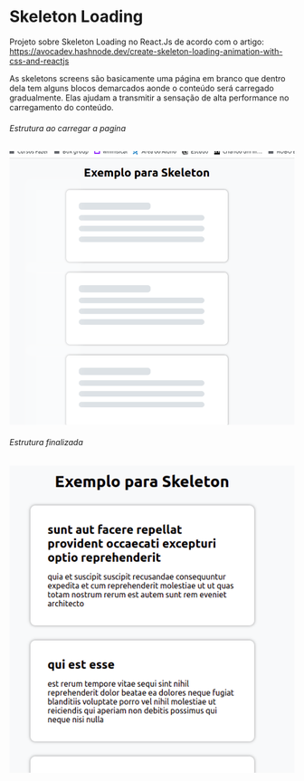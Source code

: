 # Skeleton Loading

Projeto sobre Skeleton Loading no React.Js de acordo com o artigo: https://avocadev.hashnode.dev/create-skeleton-loading-animation-with-css-and-reactjs

As skeletons screens são basicamente uma página em branco que dentro dela tem alguns blocos demarcados aonde o conteúdo será carregado gradualmente. Elas ajudam a transmitir a sensação de alta performance no carregamento do conteúdo.

<h6>Estrutura ao carregar a pagina</h6>

<img src="https://github.com/BrunoMMaia/Skeleton_Loading/blob/main/Skeleton01.png?raw=true">

<h6>Estrutura finalizada</h6>

<img src="https://github.com/BrunoMMaia/Skeleton_Loading/blob/main/skeleton02.png?raw=true">

